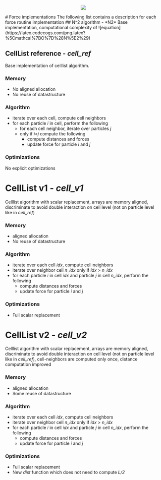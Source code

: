 <p align="center">
    <img src="https://github.com/thfabian/molec/blob/master/doc/logo/logo.png">
</p>
# Force implementations
The following list contains a description for each force routine implementation
## N^2 algorithm - *N2*
Base implementation, computational complexity of ![equation](https://latex.codecogs.com/png.latex?%5Cmathcal%7BO%7D%28N%5E2%29)

## CellList reference - *cell_ref*
Base implementation of celllist algorithm.
### Memory
* No aligned allocation
* No reuse of datastructure
### Algorithm
* iterate over each cell, compute cell neighbors
* for each particle *i* in cell, perform the following
    * for each cell neighbor, iterate over particles *j*
    * only if *i*<*j* compute the following
        * compute distances and forces
        * update force for particle *i* and *j*

### Optimizations
No explicit optimizations

# CellList v1 - *cell_v1*
Celllist algorithm with scalar replacement, arrays are memory aligned, discriminate to avoid double interaction on cell level (not on particle level like in *cell_ref*)
### Memory
* aligned allocation
* No reuse of datastructure
### Algorithm
* iterate over each cell *idx*, compute cell neighbors
* iterate over neighbor cell *n_idx* only if *idx* > *n_idx*
* for each particle *i* in cell *idx* and particle *j* in cell *n_idx*, perform the following
    * compute distances and forces
    * update force for particle *i* and *j*

### Optimizations
* Full scalar replacement

# CellList v2 - *cell_v2*
Celllist algorithm with scalar replacement, arrays are memory aligned, discriminate to avoid double interaction on cell level (not on particle level like in *cell_ref*), cell-neighbors are computed only once, distance computation improved
### Memory
* aligned allocation
* Some reuse of datastructure
### Algorithm
* iterate over each cell *idx*, compute cell neighbors
* iterate over neighbor cell *n_idx* only if *idx* > *n_idx*
* for each particle *i* in cell *idx* and particle *j* in cell *n_idx*, perform the following
    * compute distances and forces
    * update force for particle *i* and *j*

### Optimizations
* Full scalar replacement
* New *dist* function which does not need to compute *L/2*
